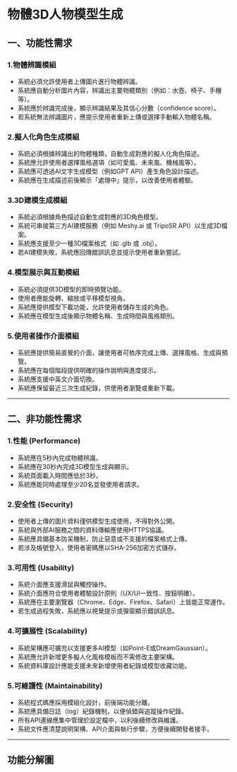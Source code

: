 # 物體3D人物模型生成

## 一、功能性需求

### 1.物體辨識模組

 - 系統必須允許使用者上傳圖片進行物體辨識。
 - 系統應自動分析圖片內容，辨識出主要物體類別（例如：水壺、椅子、手機等）。
 - 系統應於辨識完成後，顯示辨識結果及其信心分數（confidence score）。
 - 若系統無法辨識圖片，應提示使用者重新上傳或選擇手動輸入物體名稱。

### 2.擬人化角色生成模組

 - 系統必須根據辨識出的物體種類，自動生成對應的擬人化角色描述。
 - 系統應允許使用者選擇風格選項（如可愛風、未來風、機械風等）。
 - 系統應可透過AI文字生成模型（例如GPT API）產生角色設計描述。
 - 系統應在生成描述前後顯示「處理中」提示，以改善使用者體驗。

### 3.3D建模生成模組

 - 系統必須根據角色描述自動生成對應的3D角色模型。
 - 系統可串接第三方AI建模服務（例如 Meshy.ai 或 TripoSR API）以生成3D檔案。
 - 系統應支援至少一種3D檔案格式（如 .glb 或 .obj）。
 - 若AI建模失敗，系統應回傳錯誤訊息並提示使用者重新嘗試。

### 4.模型展示與互動模組

 - 系統必須提供3D模型的即時預覽功能。
 - 使用者應能旋轉、縮放或平移模型視角。
 - 系統應提供模型下載功能，允許使用者儲存生成的角色。
 - 系統應在模型生成後顯示物體名稱、生成時間與風格類別。

### 5.使用者操作介面模組

 - 系統應提供簡易直覺的介面，讓使用者可依序完成上傳、選擇風格、生成與預覽。
 - 系統應在每個階段提供明確的操作說明與進度提示。
 - 系統應支援中英文介面切換。
 - 系統應保留最近三次生成紀錄，供使用者瀏覽或重新下載。
   
---

## 二、非功能性需求

### 1.性能 (Performance)

 - 系統應在5秒內完成物體辨識。
 - 系統應在30秒內完成3D模型生成與顯示。
 - 系統頁面載入時間應低於3秒。
 - 系統應能同時處理至少20名並發使用者請求。

### 2.安全性 (Security)

 - 使用者上傳的圖片資料僅供模型生成使用，不得對外公開。
 - 系統與外部AI服務之間的資料傳輸應使用HTTPS協議。
 - 系統應具備基本防呆機制，防止惡意或不支援的檔案格式上傳。
 - 若涉及帳號登入，使用者密碼應以SHA-256加密方式儲存。

### 3.可用性 (Usability)

 - 系統介面應支援滑鼠與觸控操作。
 - 系統介面應符合使用者體驗設計原則（UX/UI一致性、按鈕明確）。
 - 系統應在主要瀏覽器（Chrome、Edge、Firefox、Safari）上皆能正常運作。
 - 若生成過程失敗，系統應以視覺提示或彈窗顯示錯誤訊息。

### 4.可擴展性 (Scalability)

 - 系統架構應可擴充以支援更多AI模型（如Point-E或DreamGaussian）。
 - 系統應允許新增更多擬人化風格模板而不需修改主要架構。
 - 系統資料庫設計應能支援未來新增使用者紀錄或模型收藏功能。

### 5.可維護性 (Maintainability)

 - 系統程式碼應採用模組化設計，前後端功能分離。
 - 系統應具備日誌（log）紀錄機制，以便偵錯與追蹤操作紀錄。
 - 所有API連線應集中管理於設定檔中，以利後續修改與維護。
 - 系統文件應清楚說明架構、API介面與執行步驟，方便後續開發者接手。

---

## 功能分解圖
